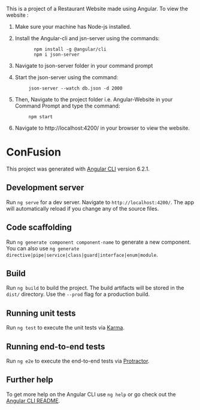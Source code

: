 This is a project of a Restaurant Website made using Angular.
To view the website :
  1) Make sure your machine has Node-js installed.
  2) Install the Angular-cli and jsn-server using the commands: 
  
                npm install -g @angular/cli
                npm i json-server
    
  3) Navigate to json-server folder in your command prompt
  4) Start the json-server using the command:
  
              json-server --watch db.json -d 2000
              
  5) Then, Navigate to the project folder i.e. Angular-Website in your Command Prompt and type the command:
  
              npm start
              
   6) Navigate to http://localhost:4200/ in your browser to view the website.

# ConFusion

This project was generated with [Angular CLI](https://github.com/angular/angular-cli) version 6.2.1.

## Development server

Run `ng serve` for a dev server. Navigate to `http://localhost:4200/`. The app will automatically reload if you change any of the source files.

## Code scaffolding

Run `ng generate component component-name` to generate a new component. You can also use `ng generate directive|pipe|service|class|guard|interface|enum|module`.

## Build

Run `ng build` to build the project. The build artifacts will be stored in the `dist/` directory. Use the `--prod` flag for a production build.

## Running unit tests

Run `ng test` to execute the unit tests via [Karma](https://karma-runner.github.io).

## Running end-to-end tests

Run `ng e2e` to execute the end-to-end tests via [Protractor](http://www.protractortest.org/).

## Further help

To get more help on the Angular CLI use `ng help` or go check out the [Angular CLI README](https://github.com/angular/angular-cli/blob/master/README.md).
